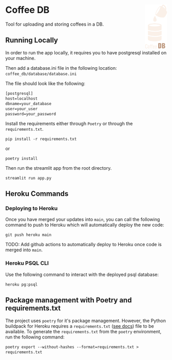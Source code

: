# Coffee DB <a href="http://coffee-db.herokuapp.com/"><img src="docs/logo.png" align="right" height="138" /></a>

Tool for uploading and storing coffees in a DB.

## Running Locally

In order to run the app locally, it requires you to have postgresql installed on your machine.

Then add a database.ini file in the following location: `coffee_db/database/database.ini`

The file should look like the following:
```
[postgresql]
host=localhost
dbname=your_database
user=your_user
password=your_password
```

Install the requirements either through `Poetry` or through the `requirements.txt`.

```
pip install -r requirements.txt
```
or
```
poetry install
```

Then run the streamlit app from the root directory.

```
streamlit run app.py
```



## Heroku Commands

### Deploying to Heroku

Once you have merged your updates into `main`, you can call the following command to push to Heroku which will automatically deploy the new code:

```
git push heroku main
```

TODO: Add github actions to automatically deploy to Heroku once code is merged into `main`.


### Heroku PSQL CLI

Use the following command to interact with the deployed psql database:

```
heroku pg:psql
```


## Package management with Poetry and requirements.txt
The project uses `poetry` for it's package management. However, the Python buildpack for Heroku requires a `requirements.txt` ([see docs](https://elements.heroku.com/buildpacks/heroku/heroku-buildpack-python)) file to be available. To generate the `requirements.txt` from the `poetry` environment, run the following command:
```
poetry export --without-hashes --format=requirements.txt > requirements.txt
```